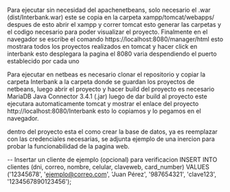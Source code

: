 Para ejecutar sin necesidad del apachenetbeans, solo necesario el .war  (dist/Interbank.war) este se copia en la carpeta xampp/tomcat/webapps/ despues de esto abrir el xampp y correr tomcat esto generar las carpetas y el codigo necesario para poder visualizar el proyecto. Finalmente en el navegador se escribe el comando https://localhost:8080/manager/html  esto mostrara todos los proyectos realizados en tomcat y hacer click en interbank esto desplegara la pagina el 8080 varia despendiendo el puerto establecido por cada uno

Para ejecutar en netbeas es necesario clonar el repositorio y copiar la carpeta Interbank a la carpeta donde se guardan los proyectos de netbeans, luego abrir el proyecto y hacer build del proyecto es necesario MariaDB Java Connector 3.4.1 (.jar) luego de dar build al proyecto este ejecutara automaticamente tomcat y mostrar el enlace del proyecto http://localhost:8080/Interbank esto lo copiamos y lo pegamos en el navegador.  

dentro del proyecto esta el como crear la base de datos, ya es reemplazar con las credenciales necesarias, se adjunta ejemplo de una inercion para probar la funcionabilidad de la pagina web.

-- Insertar un cliente de ejemplo (opcional) para verificacion
INSERT INTO clientes (dni, correo, nombre, celular, claveweb, card_number) 
VALUES ('12345678', 'ejemplo@correo.com', 'Juan Pérez', '987654321', 'clave123', '1234567890123456');

